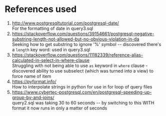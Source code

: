 # References used
1. http://www.postgresqltutorial.com/postgresql-date/  
  For the formatting of date in query3.sql
2. https://stackoverflow.com/questions/39154661/postgresql-negative-substring-length-not-allowed-but-no-obvious-violation-in-da  
  Seeking how to get substring to ignore '%' symbol -- discovered there's a `length` key word: used in query3.sql  
3. https://stackoverflow.com/questions/11182339/reference-alias-calculated-in-select-in-where-clause  
  Struggling with not being able to use `as` keyword in `where` clause - discovered ability to use subselect (which was turned into a view) to force name of item  
4. https://pyformat.info/  
  How to interpolate strings in python for use in for loop of query files  
5. https://www.cybertec-postgresql.com/en/postgresql-speeding-up-group-by-and-joins/  
  query2.sql was taking 30 to 60 seconds -- by switching to this WITH format it now runs in only a matter of seconds
